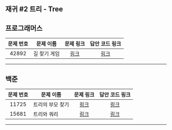 ## 재귀 #2 트리 - Tree

프로그래머스
----------
| 문제 번호 | 문제 이름 | 문제 링크 | 답안 코드 링크 |
|:---:|---|:---:|:---:|
| 42892 | 길 찾기 게임 | [링크](https://school.programmers.co.kr/learn/courses/30/lessons/42892) | [링크](https://github.com/nicky-day/CodingTest/blob/main/src/main/java/org/example/tree/programmers/001-%EA%B8%B8_%EC%B0%BE%EA%B8%B0_%EA%B2%8C%EC%9E%84.java) |
----------

백준
----------
| 문제 번호 | 문제 이름 | 문제 링크 | 답안 코드 링크 |
|:---:|---|:---:|:---:|
| 11725 | 트리의 부모 찾기 | [링크](https://www.acmicpc.net/problem/11725) | [링크](https://github.com/nicky-day/CodingTest/blob/main/src/main/java/org/example/recursion_tree/boj/001-%ED%8A%B8%EB%A6%AC%EC%9D%98_%EB%B6%80%EB%AA%A8_%EC%B0%BE%EA%B8%B0.java) |
| 15681 | 트리와 쿼리 | [링크](https://www.acmicpc.net/problem/15681) | [링크](https://github.com/nicky-day/CodingTest/blob/main/src/main/java/org/example/recursion_tree/boj/002-%ED%8A%B8%EB%A6%AC%EC%99%80_%EC%BF%BC%EB%A6%AC.java) |
----------
